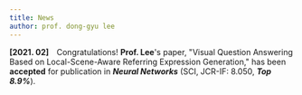 ```yaml
---
title: News
author: prof. dong-gyu lee
---
```

**[2021. 02]** Congratulations! **Prof. Lee**'s paper, "Visual Question Answering Based on Local-Scene-Aware Referring Expression Generation," has been **accepted** for publication in _**Neural Networks**_ (SCI, JCR-IF: 8.050, _**Top 8.9%**_).
